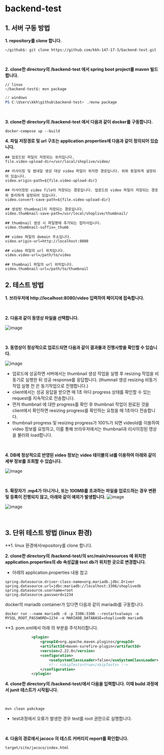 # backend-test



## 1. 서버 구동 방법
**1. repository를 clone 합니다.**
```shell
~/github$: git clone https://github.com/kkh-147-17-3/backend-test.git
```

<br>

**2. clone한 directory의 /backend-test 에서 spring boot project를 maven 빌드합니다.**
```shell
// linux
~/backend-test$: mvn package
```

```powershell
// windows
PS C:\Users\kkh\github\backend-test> ./mvnw package

```
<br>

**3. clone한 directory의 /backend-test 에서 다음과 같이 docker를 구동합니다.**
```
docker-compose up --build
```

**4. 파일 저장경로 및 url 구조는 application.properties에 다음과 같이 정의되어 있습니다.**

```properties
## 업로드된 파일이 저장되는 위치입니다.
file.video-upload-dir=/usr/local/shoplive/video/

## 리사이징 및 썸네일 생성 대상 video 파일이 위치한 경로입니다. 위와 동일하게 설정되어 있습니다.
video.origin-path=${file.video-upload-dir}

## 리사이징된 video file이 저장되는 경로입니다. 업로드된 video 파일이 저장되는 경로와 동리하게 설정되어 있습니다.
video.convert-save-path=${file.video-upload-dir}

## 생성된 thumbnail이 저장되는 경로입니다.
video.thumbnail-save-path=/usr/local/shoplive/thumbnail/

## thumbnail 생성 시 파일명에 추가되는 접미사입니다.
video.thumbnail-suffix=_thumb

## video 파일의 domain 주소입니다.
video.origin-url=http://localhost:8080

## video 파일의 url 위치입니다.
video.video-url=/path/to/video

## thumbnail 파일의 url 위치입니다.
video.thumbnail-url=/path/to/thumbnail
```


## 2. 테스트 방법

**1. 브라우저에 http://localhost:8080/video 입력하여 페이지에 접속합니다.**

<br>

**2. 다음과 같이 동영상 파일을 선택합니다.**

  ![image](https://user-images.githubusercontent.com/102606939/220869798-e66eb78d-8f9f-40b1-805d-a11c98a45eea.png)

<br>

**3. 동영상이 정상적으로 업로드되면 다음과 같이 결과물과 진행사항을 확인할 수 있습니다.**

  ![image](https://user-images.githubusercontent.com/102606939/220872185-7a5a04c0-3e98-4685-ab8b-c4f626291181.png)

  + 업로드에 성공하면 서버에서는 thumbnail 생성 작업을 실행 후 resizing 작업을 비동기로 실행한 뒤 성공 response를 응답합니다. 
    (thumnail 생성 resizing 비동기작업 실행 전 은 동기작업으로 진행합니다.)
  + client에서는 성공 응답을 받으면 매 1초 마다 progress 상태를 확인할 수 있는 request를 지속적으로 전송합니다.
  + 먼저 thumbnail 에 대한 progress를 확인 후 thumbnail 작업이 완료된 것을 client에서 확인하면 resizing progress를 확인하는 요청을 매 1초마다 전송합니다.
  + thumbnail progress 및 resizing progress가 100%가 되면 videoId를 이용하여 video 정보를 요청하고, 이를 통해 브라우저에서는 thumbnail과 리사이징된 영상을 불러와 load합니다.
  
  <br>
  
 **4. DB에 정상적으로 반영된 video 정보는 video 테이블의 id를 이용하여 아래와 같이 세부 정보를 조회할 수 있습니다.**
 
  ![image](https://user-images.githubusercontent.com/102606939/220873541-41ea43b5-8a16-49e3-bb86-bbe778cc54f9.png)

<br>

**5. 확장자가 .mp4가 아니거나, 또는 100MB를 초과하는 파일을 업로드하는 경우 변환 및 등록이 진행되지 않고, 아래와 같이 예외가 발생합니다.**
  ![image](https://user-images.githubusercontent.com/102606939/220874349-acb2c553-3cc6-4af7-8d83-36ce9ee19896.png)

  ![image](https://user-images.githubusercontent.com/102606939/220874651-7a7af916-da2b-490e-b248-0c661fdb552c.png)

<br>

## 3. 단위 테스트 방법 (linux 환경)

**1. linux 환경에서repository를 clone 합니다.

**2. clone한 directory의 /backend-test/의 src/main/resources 에 위치한 application.properties의 db 속성값을 test db가 위치한 곳으로 변경합니다.**

   - 아래의 application.properties 내용 참고
   ```
   spring.datasource.driver-class-name=org.mariadb.jdbc.Driver
   spring.datasource.url=jdbc:mariadb://localhost:3306/shoplivedb
   spring.datasource.username=root
   spring.datasource.password=1234
   ```
   
   docker의 mariadb container가 있다면 다음과 같이 mariadb를 구동합니다.
   ```
   docker run --name mariadb -d -p 3306:3306 --restart=always -e MYSQL_ROOT_PASSWORD=1234 -e MARIADB_DATABASE=shoplivedb mariadb
   ```

**3. pom.xml에서 아래 <plugin>의 <skipTests> 부분을 주석처리합니다.

```xml
			<plugin>
				<groupId>org.apache.maven.plugins</groupId>
				<artifactId>maven-surefire-plugin</artifactId>
				<version>2.22.0</version>
				<configuration>
        			<useSystemClassLoader>false</useSystemClassLoader>
        			<!-- <skipTests>true</skipTests> -->
				</configuration>
			</plugin>
```


**4. clone한 directory의 /backend-test/에서 다음을 입력합니다. 이때 build 과정에서 junit 테스트가 시작됩니다.**


<br>

  ```
  mvn clean pakckage
  ```
  * test과정에서 오류가 발생한 경우 test를 root 권한으로 실행합니다.

<br>


**4. 다음의 경로에서 jacoco 의 테스트 커버리지 report를 확인합니다.**
  ```
  target/site/jacoco/index.html
  ```
